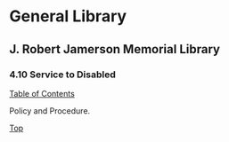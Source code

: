 [0]: ../README.md
[4.10]: service-to-disabled.md

# General Library
## J. Robert Jamerson Memorial Library
### 4.10 Service to Disabled
[Table of Contents][0]

Policy and Procedure.

[Top][4.10]